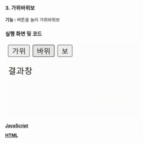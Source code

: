 ### 3. 가위바위보
**기능 :** 버튼을 눌러 가위바위보

### 실행 화면 및 코드
![가위바위보 프로젝트 실행화면](/code/rock_scissors_paper/rsp.gif)

**[JavaScript](/code/rock_scissors_paper/rsp.js)**

**[HTML](/code/rock_scissors_paper/index.html)**
